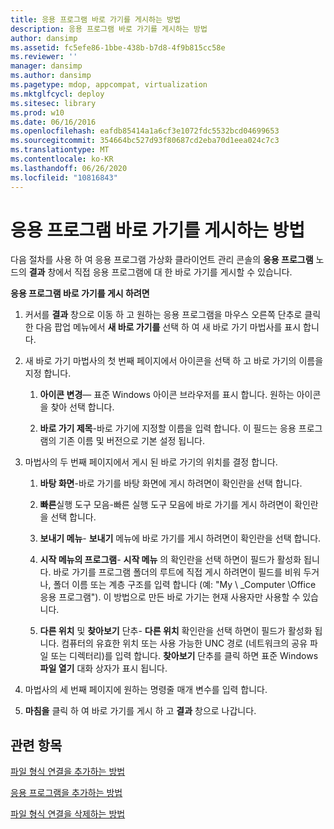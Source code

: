 ```yaml
---
title: 응용 프로그램 바로 가기를 게시하는 방법
description: 응용 프로그램 바로 가기를 게시하는 방법
author: dansimp
ms.assetid: fc5efe86-1bbe-438b-b7d8-4f9b815cc58e
ms.reviewer: ''
manager: dansimp
ms.author: dansimp
ms.pagetype: mdop, appcompat, virtualization
ms.mktglfcycl: deploy
ms.sitesec: library
ms.prod: w10
ms.date: 06/16/2016
ms.openlocfilehash: eafdb85414a1a6cf3e1072fdc5532bcd04699653
ms.sourcegitcommit: 354664bc527d93f80687cd2eba70d1eea024c7c3
ms.translationtype: MT
ms.contentlocale: ko-KR
ms.lasthandoff: 06/26/2020
ms.locfileid: "10816843"
---
```

# 응용 프로그램 바로 가기를 게시하는 방법


다음 절차를 사용 하 여 응용 프로그램 가상화 클라이언트 관리 콘솔의 **응용 프로그램** 노드의 **결과** 창에서 직접 응용 프로그램에 대 한 바로 가기를 게시할 수 있습니다.

**응용 프로그램 바로 가기를 게시 하려면**

1.  커서를 **결과** 창으로 이동 하 고 원하는 응용 프로그램을 마우스 오른쪽 단추로 클릭 한 다음 팝업 메뉴에서 **새 바로 가기를** 선택 하 여 새 바로 가기 마법사를 표시 합니다.

2.  새 바로 가기 마법사의 첫 번째 페이지에서 아이콘을 선택 하 고 바로 가기의 이름을 지정 합니다.

    1.  **아이콘 변경**— 표준 Windows 아이콘 브라우저를 표시 합니다. 원하는 아이콘을 찾아 선택 합니다.

    2.  **바로 가기 제목**-바로 가기에 지정할 이름을 입력 합니다. 이 필드는 응용 프로그램의 기존 이름 및 버전으로 기본 설정 됩니다.

3.  마법사의 두 번째 페이지에서 게시 된 바로 가기의 위치를 결정 합니다.

    1.  **바탕 화면**-바로 가기를 바탕 화면에 게시 하려면이 확인란을 선택 합니다.

    2.  **빠른**실행 도구 모음-빠른 실행 도구 모음에 바로 가기를 게시 하려면이 확인란을 선택 합니다.

    3.  **보내기 메뉴**- **보내기** 메뉴에 바로 가기를 게시 하려면이 확인란을 선택 합니다.

    4.  **시작 메뉴의 프로그램**- **시작 메뉴** 의 확인란을 선택 하면이 필드가 활성화 됩니다. 바로 가기를 프로그램 폴더의 루트에 직접 게시 하려면이 필드를 비워 두거나, 폴더 이름 또는 계층 구조를 입력 합니다 (예: "My \ _Computer \\Office 응용 프로그램"). 이 방법으로 만든 바로 가기는 현재 사용자만 사용할 수 있습니다.

    5.  **다른 위치** 및 **찾아보기** 단추- **다른 위치** 확인란을 선택 하면이 필드가 활성화 됩니다. 컴퓨터의 유효한 위치 또는 사용 가능한 UNC 경로 (네트워크의 공유 파일 또는 디렉터리)를 입력 합니다. **찾아보기** 단추를 클릭 하면 표준 Windows **파일 열기** 대화 상자가 표시 됩니다.

4.  마법사의 세 번째 페이지에 원하는 명령줄 매개 변수를 입력 합니다.

5.  **마침을** 클릭 하 여 바로 가기를 게시 하 고 **결과** 창으로 나갑니다.

## 관련 항목


[파일 형식 연결을 추가하는 방법](how-to-add-a-file-type-association.md)

[응용 프로그램을 추가하는 방법](how-to-add-an-application.md)

[파일 형식 연결을 삭제하는 방법](how-to-delete-a-file-type-association.md)

 

 





